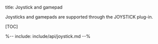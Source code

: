 title: Joystick and gamepad

Joysticks and gamepads are supported through the JOYSTICK plug-in.

[TOC]

%-- include: include/api/joystick.md --%
